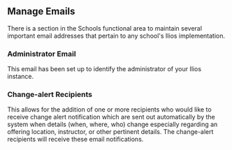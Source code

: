## Manage Emails

There is a section in the Schools functional area to maintain several important email addresses that pertain to any school's Ilios implementation.

### Administrator Email

This email has been set up to identify the administrator of your Ilios instance.

### Change-alert Recipients

This allows for the addition of one or more recipients who would like to receive change alert notification which are sent out automatically by the system when details (when, where, who) change especially regarding an offering location, instructor, or other pertinent details. The change-alert recipients will receive these email notifications.
